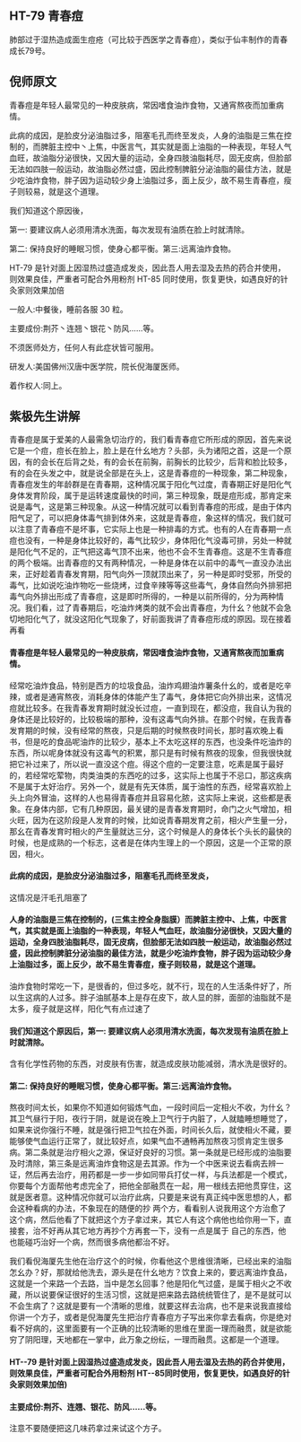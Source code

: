 ## HT-79 青春痘

肺部过于湿热造成面生痘疮（可比较于西医学之青春痘），类似于仙丰制作的青春成长79号。

## 倪师原文

青春痘是年轻人最常见的一种皮肤病，常因嗜食油炸食物，又通宵熬夜而加重病情。

此病的成因，是脸皮分泌油脂过多，阻塞毛孔而终至发炎，人身的油脂是三焦在控制的，而脾脏主控中丶上焦，中医言气，其实就是面上油脂的一种表现，年轻人气血旺，故油脂分泌很快，又因大量的运动，全身四肢油脂耗尽，固无皮病，但脸部无法如四肢一般运动，故油脂必然过盛，因此控制脾脏分泌油脂的最佳方法，就是少吃油炸食物，胖子因为运动较少身上油脂过多，面上反少，故不易生青春痘，瘦子则较易，就是这个道理。

我们知道这个原因後，

第一: 要建议病人必须用清水洗面，每次发现有油质在脸上时就清除。

第二: 保持良好的睡眠习惯，使身心都平衡。第三:远离油炸食物。

HT-79 是针对面上因湿热过盛造成发炎，因此吾人用去湿及去热的药合并使用，则效果良佳，严重者可配合外用粉剂 HT-85 同时使用，恢复更快，如遇良好的针灸家则效果加倍

一般人:中餐後，睡前各服 30 粒。

主要成份:荆芥丶连翘丶银花丶防风……等。

不须医师处方，任何人有此症状皆可服用。

研发人∶美国佛州汉唐中医学院，院长倪海厦医师。

着作权人∶同上。

## 紫极先生讲解

青春痘是属于爱美的人最需急切治疗的，我们看青春痘它所形成的原因，首先来说它是一个痘，痘长在脸上，脸上是在什幺地方？头部，头为诸阳之首，这是一个原因，有的会长在后背之处，有的会长在前胸，前胸长的比较少，后背和脸比较多，有的会在头发之中，就是说全部是在头上，这是青春痘的一种现象，第二种现象，青春痘发生的年龄群是在青春期，这种情况属于阳化气过度，青春期正好是阳化气身体发育阶段，属于是运转速度最快的时间，第三种现象，既是痘形成，那肯定来说是毒气，这是第三种现象。从这一种情况就可以看到青春痘的形成，是由于体内阳气足了，可以把身体毒气排到体外来，这就是青春痘，象这样的情况，我们就可以注意了青春痘不是坏事，它实际上也是一种排毒的方式。也有的人在青春期一点痘也没有，一种是身体比较好的，毒气比较少，身体阳化气没毒可排，另处一种就是阳化气不足的，正气把这毒气顶不出来，他也不会不生青春痘。这是不生青春痘的两个极端。出青春痘的又有两种情况，一种是身体在以前中的毒气一直没办法出来，正好趁着青春发育期，阳气向外一顶就顶出来了，另一种是即时受邪，所受的毒气，比如说吃油炸物吃一些烧烤，过食辛辣等等这些毒气，身体自然向外排邪把毒气向外排出形成了青春痘，这是即时所得的，一种是以前所得的，分为两种情况。我们看，过了青春期后，吃油炸烤类的就不会出青春痘，为什幺？他就不会急切地阳化气了，就没这阳化气现象了，好前面我讲了青春痘形成的原因。现在接着再看

#### 青春痘是年轻人最常见的一种皮肤病，常因嗜食油炸食物，又通宵熬夜而加重病情。

经常吃油炸食品，特别是西方的垃圾食品，油炸鸡翅油炸薯条什幺的，或者是吃辛辣，或者是通宵熬夜，消耗身体的体能产生了毒气，身体把它向外排出来，这情况痘就比较多。在我青春发育期时就没长过痘，一直到现在，都没痘，我自认为我的身体还是比较好的，比较极端的那种，没有这毒气向外排。在那个时候，在我青春发育期的时候，没有经常的熬夜，只是后期的时候熬夜时间长，那时喜欢晚上看书，但是吃的食品呢油炸的比较少，基本上不太吃这样的东西，也没条件吃油炸的东西，所以呢身体就没有这毒气的积累，那只是有时候有熬夜的现象，但我很快就把它补过来了，所以说一直没这个痘。得这个痘的一定要注意，吃素是属于最好的，若经常吃荤物，肉类油类的东西吃的过多，这实际上也属于不忌口，那这疾病不是属于太好治疗。另外一个，就是有先天体质，属于油性的东西，经常喜欢脸上头上向外冒油，这样的人也易得青春痘并且容易化脓，这实际上来说，这些都是表象。在身体内部，它有几种原因，最关键的是青春发育期时，命门之火气增加，相火旺，因为在这阶段是人发育的时候，比如说青春期发育之前，相火产生量一分，那幺在青春发育时相火的产生量就达三分，这个时候是人的身体长个头长的最快的时候，也是成熟的一个标志，这者是在体内生理上的一个原因，这是一个正常的原因，相火。

#### 此病的成因，是脸皮分泌油脂过多，阻塞毛孔而终至发炎，

这情况是汗毛孔阻塞了

#### 人身的油脂是三焦在控制的，(三焦主控全身脂膜）而脾脏主控中、上焦，中医言气，其实就是面上油脂的一种表现，年轻人气血旺，故油脂分泌很快，又因大量的运动，全身四肢油脂耗尽，固无皮病，但脸部无法如四肢一般运动，故油脂必然过盛，因此控制脾脏分泌油脂的最佳方法，就是少吃油炸食物，胖子因为运动较少身上油脂过多，面上反少，故不易生青春痘，瘦子则较易，就是这个道理。

油炸食物时常吃一下，是很香的，但过多吃，就不行，现在的人生活条件好了，所以生这病的人过多。胖子油腻基本上是存在皮下，故人显的胖，面部的油脂就不是太多，瘦子就是这样，阳化气有点过速了

#### 我们知道这个原因后，第一: 要建议病人必须用清水洗面，每次发现有油质在脸上时就清除。

含有化学性药物的东西，对皮肤有伤害，就造成皮肤功能减弱，清水洗是很好的。

#### 第二: 保持良好的睡眠习惯，使身心都平衡。第三:远离油炸食物。

熬夜时间太长，如果你不知道如何锻炼气血，一段时间后一定相火不收，为什幺？其卫气昼行于阳，夜行于阴，就是说在晚上卫气行于内脏了，人就瞌睡想睡觉了，如果来说你强行不睡，就是强行把卫气拉在外面，时间长久后，就使相火不藏，要能够使气血运行正常了，就比较好点，如果气血不通畅再加熬夜习惯肯定生很多病。第二条就是治疗相火之源，保证好良好的习惯。第一条就是已经形成的油脂要及时清除，第三条是远离油炸食物这是去其源。作为一个中医来说去看病去辨一证，然后再去治疗，用药都是一步一步如同带兵打仗一样，与兵法都是一个模式，你要每个方面帮他考虑完全了，把他全部融贯在一起，用一根线去把他贯穿住，这就是医者意。这种情况你就可以治疗此病，只要是来说有真正纯中医思想的人，都会这种看病的办法，不象现在的随便的抄 两个方，看看别人说我用这个方治愈了这个病，然后他看了下就把这个方子拿过来，其它人有这个病他也给你用一下，直接套，治不好再从其它地方再抄个方再套一下，没有一点是属于 自己的东西，他也能碰巧治好一个病，然而很多病他都治不好。

我们看倪海厦先生他在治疗这个的时候，你看他这个思维很清晰，已经出来的油脂怎幺办？好，那就给他洗去，源头是在什幺地方？饮食上来的，要远离油炸食品，这就是一个来路一个去路，当中是怎幺回事？他是阳化气过盛，是属于相火之不收藏，所以说要保证很好的生活习惯，这就是把来路去路统统管住了，是不是就可以不会生病了？这就是要有一个清晰的思维，就要这样去治病，也不是来说我直接给你讲一个方子，或者是倪海厦先生把治疗青春痘方子写出来你拿去看病，你是绝对看不好病的，这里面要有一个正确的比较清晰的思维在里面一理而融贯，就是欲能穷了阴阳理，天地都在一掌中，此万象之纷纭，一理而融贯。这都是一个道理。

#### HT--79 是针对面上因湿热过盛造成发炎，因此吾人用去湿及去热的药合并使用，则效果良佳，严重者可配合外用粉剂 HT--85同时使用，恢复更快，如遇良好的针灸家则效果加倍)

#### 主要成份:荆芥、连翘、银花、防风……等。

注意不要随便把这几味药拿过来试这个方子。


